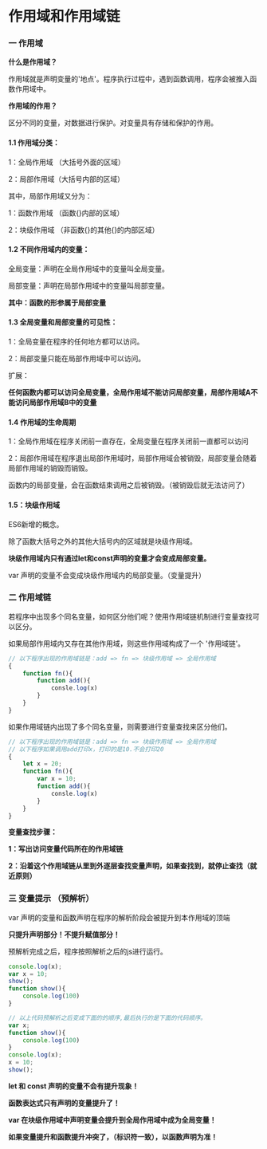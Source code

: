 # 作用域和作用域链



### 一 作用域

**什么是作用域？**

作用域就是声明变量的'地点'。程序执行过程中，遇到函数调用，程序会被推入函数作用域中。

**作用域的作用？**

区分不同的变量，对数据进行保护。对变量具有存储和保护的作用。



#### **1.1 作用域分类：**

1：全局作用域 （大括号外面的区域）

2：局部作用域（大括号内部的区域）

其中，局部作用域又分为：

1：函数作用域 （函数{}内部的区域）

2：块级作用域 （非函数{}的其他{}的内部区域）



#### **1.2 不同作用域内的变量：**

全局变量：声明在全局作用域中的变量叫全局变量。

局部变量：声明在局部作用域中的变量叫局部变量。

**其中：函数的形参属于局部变量**



#### 1.3 全局变量和局部变量的可见性：

1：全局变量在程序的任何地方都可以访问。

2：局部变量只能在局部作用域中可以访问。

扩展：

**任何函数内都可以访问全局变量，全局作用域不能访问局部变量，局部作用域A不能访问局部作用域B中的变量**



#### 1.4 作用域的生命周期

1：全局作用域在程序关闭前一直存在，全局变量在程序关闭前一直都可以访问

2：局部作用域在程序退出局部作用域时，局部作用域会被销毁，局部变量会随着局部作用域的销毁而销毁。

函数内的局部变量，会在函数结束调用之后被销毁。（被销毁后就无法访问了）



#### 1.5：块级作用域

ES6新增的概念。

除了函数大括号之外的其他大括号内的区域就是块级作用域。

**块级作用域内只有通过let和const声明的变量才会变成局部变量。**

var 声明的变量不会变成块级作用域内的局部变量。（变量提升）



### 二 作用域链

若程序中出现多个同名变量，如何区分他们呢？使用作用域链机制进行变量查找可以区分。

如果局部作用域内又存在其他作用域，则这些作用域构成了一个 '作用域链'。

```JavaScript
// 以下程序出现的作用域链是：add => fn => 块级作用域 => 全局作用域
{
	function fn(){
		function add(){
			consle.log(x)
		}
	}
}
```

如果作用域链内出现了多个同名变量，则需要进行变量查找来区分他们。

```javascript
// 以下程序出现的作用域链是：add => fn => 块级作用域 => 全局作用域
// 以下程序如果调用add打印x，打印的是10.不会打印20
{
    let x = 20;
	function fn(){
        var x = 10;
		function add(){
			consle.log(x)
		}
	}
}
```

**变量查找步骤：**

**1：写出访问变量代码所在的作用域链**

**2：沿着这个作用域链从里到外逐层查找变量声明，如果查找到，就停止查找（就近原则）**



### 三 变量提示 （预解析）

var 声明的变量和函数声明在程序的解析阶段会被提升到本作用域的顶端

**只提升声明部分！不提升赋值部分！**

预解析完成之后，程序按照解析之后的js进行运行。

```javascript
console.log(x);
var x = 10;
show();
function show(){
	console.log(100)
}

// 以上代码预解析之后变成下面的的顺序,最后执行的是下面的代码顺序。
var x;
function show(){
	console.log(100)
}
console.log(x);
x = 10;
show();

```

**let 和 const 声明的变量不会有提升现象！**

**函数表达式只有声明的变量提升了！**

**var 在块级作用域中声明变量会提升到全局作用域中成为全局变量！**

**如果变量提升和函数提升冲突了，（标识符一致），以函数声明为准！**

